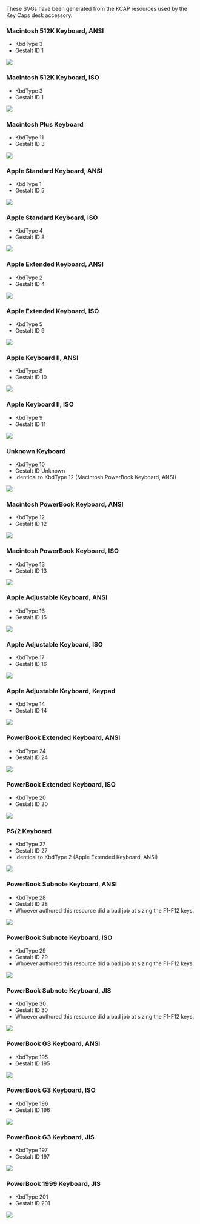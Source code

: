 These SVGs have been generated from the KCAP resources used by the Key Caps desk accessory.

### Macintosh 512K Keyboard, ANSI
* KbdType 3
* Gestalt ID 1

![](3.svg)

### Macintosh 512K Keyboard, ISO
* KbdType 3
* Gestalt ID 1

![](259.svg)

### Macintosh Plus Keyboard
* KbdType 11
* Gestalt ID 3

![](11.svg)

### Apple Standard Keyboard, ANSI
* KbdType 1
* Gestalt ID 5

![](1.svg)

### Apple Standard Keyboard, ISO
* KbdType 4
* Gestalt ID 8

![](4.svg)

### Apple Extended Keyboard, ANSI
* KbdType 2
* Gestalt ID 4

![](2.svg)

### Apple Extended Keyboard, ISO
* KbdType 5
* Gestalt ID 9

![](5.svg)

### Apple Keyboard II, ANSI
* KbdType 8
* Gestalt ID 10

![](8.svg)

### Apple Keyboard II, ISO
* KbdType 9
* Gestalt ID 11

![](9.svg)

### Unknown Keyboard
* KbdType 10
* Gestalt ID Unknown
* Identical to KbdType 12 (Macintosh PowerBook Keyboard, ANSI)

![](10.svg)

### Macintosh PowerBook Keyboard, ANSI
* KbdType 12
* Gestalt ID 12

![](12.svg)

### Macintosh PowerBook Keyboard, ISO
* KbdType 13
* Gestalt ID 13

![](13.svg)

### Apple Adjustable Keyboard, ANSI
* KbdType 16
* Gestalt ID 15

![](16.svg)

### Apple Adjustable Keyboard, ISO
* KbdType 17
* Gestalt ID 16

![](17.svg)

### Apple Adjustable Keyboard, Keypad
* KbdType 14
* Gestalt ID 14

![](14.svg)

### PowerBook Extended Keyboard, ANSI
* KbdType 24
* Gestalt ID 24

![](24.svg)

### PowerBook Extended Keyboard, ISO
* KbdType 20
* Gestalt ID 20

![](20.svg)

### PS/2 Keyboard
* KbdType 27
* Gestalt ID 27
* Identical to KbdType 2 (Apple Extended Keyboard, ANSI)

![](27.svg)

### PowerBook Subnote Keyboard, ANSI
* KbdType 28
* Gestalt ID 28
* Whoever authored this resource did a bad job at sizing the F1-F12 keys.

![](28.svg)

### PowerBook Subnote Keyboard, ISO
* KbdType 29
* Gestalt ID 29
* Whoever authored this resource did a bad job at sizing the F1-F12 keys.

![](29.svg)

### PowerBook Subnote Keyboard, JIS
* KbdType 30
* Gestalt ID 30
* Whoever authored this resource did a bad job at sizing the F1-F12 keys.

![](30.svg)

### PowerBook G3 Keyboard, ANSI
* KbdType 195
* Gestalt ID 195

![](195.svg)

### PowerBook G3 Keyboard, ISO
* KbdType 196
* Gestalt ID 196

![](196.svg)

### PowerBook G3 Keyboard, JIS
* KbdType 197
* Gestalt ID 197

![](197.svg)

### PowerBook 1999 Keyboard, JIS
* KbdType 201
* Gestalt ID 201

![](201.svg)
